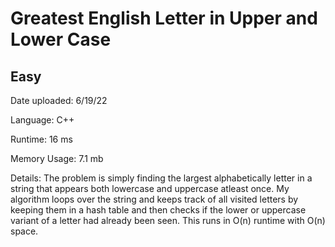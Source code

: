 
# Greatest English Letter in Upper and Lower Case

## Easy

Date uploaded: 6/19/22

Language: C++

Runtime: 16 ms

Memory Usage: 7.1 mb

Details: The problem is simply finding the largest alphabetically letter in a string that appears both lowercase and uppercase atleast once. My algorithm loops over the string and keeps track of all visited letters by keeping them in a hash table and then checks if the lower or uppercase variant of a letter had already been seen. This runs in O(n) runtime with O(n) space.
